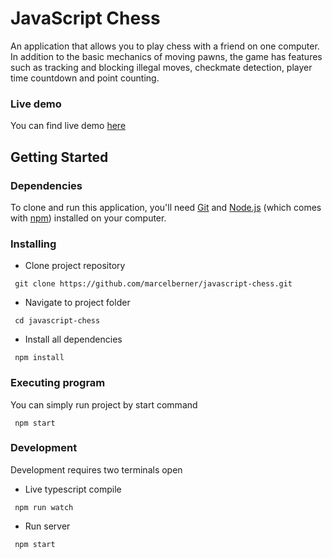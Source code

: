 # JavaScript Chess

An application that allows you to play chess with a friend on one computer. In addition to the basic mechanics of moving pawns, the game has features such as tracking and blocking illegal moves, checkmate detection, player time countdown and point counting.

### Live demo
You can find live demo [here](https://chess-javascript.web.app)

## Getting Started

### Dependencies

To clone and run this application, you'll need [Git](https://git-scm.com) and [Node.js](https://nodejs.org) (which comes with [npm](https://www.npmjs.com/)) installed on your computer.

### Installing

* Clone project repository
```
 git clone https://github.com/marcelberner/javascript-chess.git
```
* Navigate to project folder
```
 cd javascript-chess
```
* Install all dependencies
```
 npm install
```

### Executing program

You can simply run project by start command

```
 npm start
```

### Development

Development requires two terminals open

* Live typescript compile
```
 npm run watch
```
* Run server
```
 npm start
```

